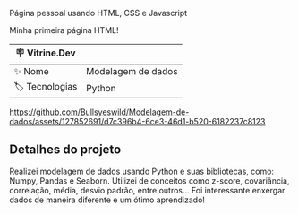 Página pessoal usando HTML, CSS e Javascript

Minha primeira página HTML!

| :placard: Vitrine.Dev |     |
| -------------  | --- |
| :sparkles: Nome        | Modelagem de dados
| :label: Tecnologias | Python

https://github.com/Bullsyeswild/Modelagem-de-dados/assets/127852691/d7c396b4-6ce3-46d1-b520-6182237c8123

## Detalhes do projeto

Realizei modelagem de dados usando Python e suas bibliotecas, como: Numpy, Pandas e Seaborn. Utilizei de conceitos como z-score, covariância, correlação, média, desvio padrão, entre outros... Foi interessante enxergar dados de maneira diferente e um ótimo aprendizado!
